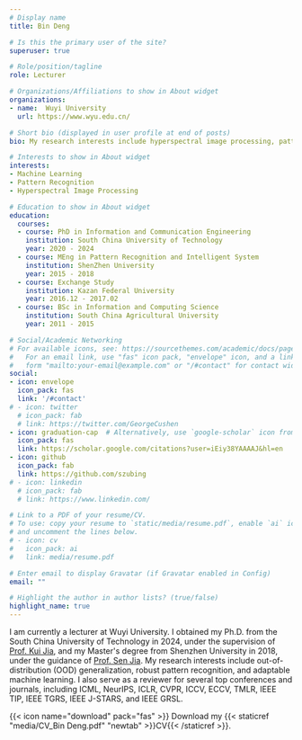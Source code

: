 ```yaml
---
# Display name
title: Bin Deng

# Is this the primary user of the site?
superuser: true

# Role/position/tagline
role: Lecturer

# Organizations/Affiliations to show in About widget
organizations:
- name:  Wuyi University
  url: https://www.wyu.edu.cn/

# Short bio (displayed in user profile at end of posts)
bio: My research interests include hyperspectral image processing, pattern recognition and machine learning.

# Interests to show in About widget
interests:
- Machine Learning
- Pattern Recognition
- Hyperspectral Image Processing

# Education to show in About widget
education:
  courses:
  - course: PhD in Information and Communication Engineering
    institution: South China University of Technology
    year: 2020 - 2024
  - course: MEng in Pattern Recognition and Intelligent System
    institution: ShenZhen University
    year: 2015 - 2018
  - course: Exchange Study
    institution: Kazan Federal University
    year: 2016.12 - 2017.02
  - course: BSc in Information and Computing Science
    institution: South China Agricultural University
    year: 2011 - 2015

# Social/Academic Networking
# For available icons, see: https://sourcethemes.com/academic/docs/page-builder/#icons
#   For an email link, use "fas" icon pack, "envelope" icon, and a link in the
#   form "mailto:your-email@example.com" or "/#contact" for contact widget.
social:
- icon: envelope
  icon_pack: fas
  link: '/#contact'
# - icon: twitter
  # icon_pack: fab
  # link: https://twitter.com/GeorgeCushen
- icon: graduation-cap  # Alternatively, use `google-scholar` icon from `ai` icon pack
  icon_pack: fas
  link: https://scholar.google.com/citations?user=iEiy38YAAAAJ&hl=en
- icon: github
  icon_pack: fab
  link: https://github.com/szubing
# - icon: linkedin
  # icon_pack: fab
  # link: https://www.linkedin.com/

# Link to a PDF of your resume/CV.
# To use: copy your resume to `static/media/resume.pdf`, enable `ai` icons in `params.toml`, 
# and uncomment the lines below.
# - icon: cv
#   icon_pack: ai
#   link: media/resume.pdf

# Enter email to display Gravatar (if Gravatar enabled in Config)
email: ""

# Highlight the author in author lists? (true/false)
highlight_name: true
---
```


I am currently a lecturer at Wuyi University. I obtained my Ph.D. from the South China University of Technology in 2024, under the supervision of [Prof. Kui Jia](http://kuijia.site/), and my Master's degree from Shenzhen University in 2018, under the guidance of [Prof. Sen Jia](http://jiasen.tech/jiasen/). My research interests include out-of-distribution (OOD) generalization, robust pattern recognition, and adaptable machine learning. I also serve as a reviewer for several top conferences and journals, including ICML, NeurIPS, ICLR, CVPR, ICCV, ECCV, TMLR, IEEE TIP, IEEE TGRS, IEEE J-STARS, and IEEE GRSL.

{{< icon name="download" pack="fas" >}} Download my {{< staticref "media/CV_Bin Deng.pdf" "newtab" >}}CV{{< /staticref >}}.
